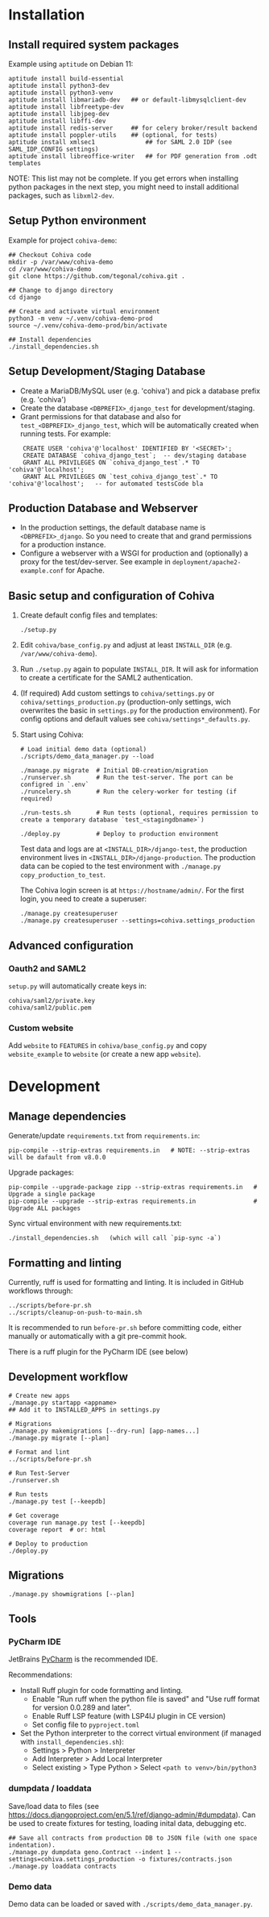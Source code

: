 # Installation

## Install required system packages

Example using `aptitude` on Debian 11:

    aptitude install build-essential
    aptitude install python3-dev
    aptitude install python3-venv
    aptitude install libmariadb-dev   ## or default-libmysqlclient-dev
    aptitude install libfreetype-dev
    aptitude install libjpeg-dev
    aptitude install libffi-dev
    aptitude install redis-server     ## for celery broker/result backend
    aptitude install poppler-utils    ## (optional, for tests)
    aptitude install xmlsec1	          ## for SAML 2.0 IDP (see SAML_IDP_CONFIG settings)
    aptitude install libreoffice-writer   ## for PDF generation from .odt templates

NOTE: This list may not be complete. If you get errors when installing python packages in the next step, you might need to install additional packages, such as `libxml2-dev`.

## Setup Python environment

Example for project `cohiva-demo`:

    ## Checkout Cohiva code
    mkdir -p /var/www/cohiva-demo
    cd /var/www/cohiva-demo
    git clone https://github.com/tegonal/cohiva.git .

    ## Change to django directory
    cd django
    
    ## Create and activate virtual environment
    python3 -m venv ~/.venv/cohiva-demo-prod
    source ~/.venv/cohiva-demo-prod/bin/activate
    
    ## Install dependencies
    ./install_dependencies.sh

## Setup Development/Staging Database

- Create a MariaDB/MySQL user (e.g. 'cohiva') and pick a database prefix (e.g. 'cohiva')
- Create the database `<DBPREFIX>_django_test` for development/staging.
- Grant permissions for that database and also for `test_<DBPREFIX>_django_test`, which will be automatically created when running tests. For example:
```
    CREATE USER 'cohiva'@'localhost' IDENTIFIED BY '<SECRET>';
    CREATE DATABASE `cohiva_django_test`;  -- dev/staging database
    GRANT ALL PRIVILEGES ON `cohiva_django_test`.* TO 'cohiva'@'localhost';
    GRANT ALL PRIVILEGES ON `test_cohiva_django_test`.* TO 'cohiva'@'localhost';   -- for automated testsCode bla
```

## Production Database and Webserver

 - In the production settings, the default database name is `<DBPREFIX>_django`. So you need to create that and grand permissions for a production instance.
 - Configure a webserver with a WSGI for production and (optionally) a proxy for the test/dev-server. See example in `deployment/apache2-example.conf` for Apache.

## Basic setup and configuration of Cohiva

1. Create default config files and templates:
   
       ./setup.py

2. Edit `cohiva/base_config.py` and adjust at least `INSTALL_DIR` (e.g. `/var/www/cohiva-demo`).

3. Run `./setup.py` again to populate `INSTALL_DIR`. It will ask for information to create a certificate for the SAML2 authentication.
    
4. (If required) Add custom settings to `cohiva/settings.py` or `cohiva/settings_production.py` (production-only settings, wich overwrites the basic in `settings.py` for the production environment). For config options and default values see `cohiva/settings*_defaults.py`.

5. Start using Cohiva:

       # Load initial demo data (optional)
       ./scripts/demo_data_manager.py --load

       ./manage.py migrate  # Initial DB-creation/migration
       ./runserver.sh       # Run the test-server. The port can be configred in `.env`
       ./runcelery.sh       # Run the celery-worker for testing (if required)
       
       ./run-tests.sh       # Run tests (optional, requires permission to create a temporary database `test_<stagingdbname>`)
       
       ./deploy.py          # Deploy to production environment
       
    Test data and logs are at `<INSTALL_DIR>/django-test`, the production environment lives in `<INSTALL_DIR>/django-production`.
    The production data can be copied to the test environment with `./manage.py copy_production_to_test`.

    The Cohiva login screen is at `https://hostname/admin/`. For the first login, you need to create a superuser:

       ./manage.py createsuperuser
       ./manage.py createsuperuser --settings=cohiva.settings_production

## Advanced configuration

### Oauth2 and SAML2

`setup.py` will automatically create keys in:

    cohiva/saml2/private.key
    cohiva/saml2/public.pem

### Custom website

Add `website` to `FEATURES` in `cohiva/base_config.py` and copy `website_example` to `website` (or create a new app `website`).

# Development

## Manage dependencies

Generate/update `requirements.txt` from `requirements.in`:

    pip-compile --strip-extras requirements.in   # NOTE: --strip-extras will be dafault from v8.0.0

Upgrade packages:

    pip-compile --upgrade-package zipp --strip-extras requirements.in   # Upgrade a single package
    pip-compile --upgrade --strip-extras requirements.in                # Upgrade ALL packages

Sync virtual environment with new requirements.txt:

    ./install_dependencies.sh   (which will call `pip-sync -a`)

## Formatting and linting

Currently, ruff is used for formatting and linting. It is included in GitHub workflows through:

    ../scripts/before-pr.sh
    ../scripts/cleanup-on-push-to-main.sh

It is recommended to run `before-pr.sh` before committing code, either manually or automatically with a git pre-commit hook.

There is a ruff plugin for the PyCharm IDE (see below)

## Development workflow

    # Create new apps
    ./manage.py startapp <appname>
    ## Add it to INSTALLED_APPS in settings.py

    # Migrations
    ./manage.py makemigrations [--dry-run] [app-names...]
    ./manage.py migrate [--plan]

    # Format and lint
    ../scripts/before-pr.sh

    # Run Test-Server
    ./runserver.sh

    # Run tests
    ./manage.py test [--keepdb]

    # Get coverage
    coverage run manage.py test [--keepdb]
    coverage report  # or: html

    # Deploy to production
    ./deploy.py

## Migrations

    ./manage.py showmigrations [--plan]

## Tools

### PyCharm IDE

JetBrains [PyCharm](https://www.jetbrains.com/help/pycharm/installation-guide.html) is the recommended IDE.

Recommendations:

 - Install Ruff plugin for code formatting and linting.
   - Enable "Run ruff when the python file is saved" and "Use ruff format for version 0.0.289 and later".
   - Enable Ruff LSP feature (with LSP4IJ plugin in CE version)
   - Set config file to `pyproject.toml`
 - Set the Python interpreter to the correct virtual environment (if managed with `install_dependencies.sh`):
   - Settings > Python > Interpreter
   - Add Interpreter > Add Local Interpreter
   - Select existing > Type Python > Select `<path to venv>/bin/python3`

### dumpdata / loaddata

Save/load data to files (see https://docs.djangoproject.com/en/5.1/ref/django-admin/#dumpdata). Can be used to create fixtures for testing, loading inital data, debugging etc.  

    ## Save all contracts from production DB to JSON file (with one space indentation).
    ./manage.py dumpdata geno.Contract --indent 1 --settings=cohiva.settings_production -o fixtures/contracts.json
    ./manage.py loaddata contracts

### Demo data

Demo data can be loaded or saved with `./scripts/demo_data_manager.py`.
   
